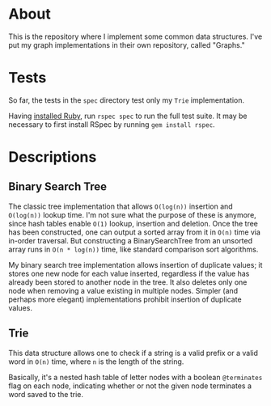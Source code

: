 # About #
This is the repository where I implement some common data structures. I've put 
my graph implementations in their own repository, called "Graphs."

# Tests #
So far, the tests in the `spec` directory test only my `Trie` implementation.

Having [installed Ruby](https://github.com/rbenv/rbenv), run `rspec spec` to run 
the full test suite. It may be necessary to first install RSpec by running 
`gem install rspec`.

# Descriptions #

## Binary Search Tree ##
The classic tree implementation that allows `O(log(n))` insertion and `O(log(n))` 
lookup time. I'm not sure what the purpose of these is anymore, since hash 
tables enable `O(1)` lookup, insertion and deletion. Once the tree has been 
constructed, one can output a sorted array from it in `O(n)` time via in-order 
traversal. But constructing a BinarySearchTree from an unsorted array runs in 
`O(n * log(n))` time, like standard comparison sort algorithms.

My binary search tree implementation allows insertion of duplicate values; it 
stores one new node for each value inserted, regardless if the value has already 
been stored to another node in the tree. It also deletes only one node when 
removing a value existing in multiple nodes. Simpler (and perhaps more elegant) 
implementations prohibit insertion of duplicate values.

## Trie ##
This data structure allows one to check if a string is a valid prefix or a valid 
word in `O(n)` time, where `n` is the length of the string.

Basically, it's a nested hash table of letter nodes with a boolean `@terminates` 
flag on each node, indicating whether or not the given node terminates a word 
saved to the trie.
